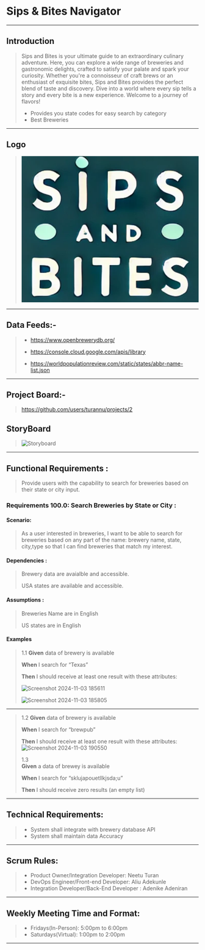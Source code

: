 # Sips & Bites Navigator
---
>
## Introduction
>Sips and Bites is your ultimate guide to an extraordinary culinary adventure. Here, you can explore a wide range of breweries and gastronomic delights, crafted to satisfy your palate and spark your curiosity. Whether you're a connoisseur of craft brews or an enthusiast of exquisite bites, Sips and Bites provides the perfect blend of taste and discovery. Dive into a world where every sip tells a story and every bite is a new experience. Welcome to a journey of flavors!
>
>- Provides you state codes for easy search by category  
>- Best Breweries
---
## Logo

> ![Sips and Bites Navigator logo letter color is white with a green background and says Sips and Bites](https://github.com/turannu/XML-Project/blob/master/Screenshot%202024-11-03%20122301.png)
---

## Data Feeds:-

>- <Brewery Data Source>https://www.openbrewerydb.org/
>
>- <google api> https://console.cloud.google.com/apis/library 
>
>- <US States Data>https://worldpopulationreview.com/static/states/abbr-name-list.json
---
## Project Board:-
> https://github.com/users/turannu/projects/2 <Github link to open Github Project with board task>
## StoryBoard


> ![Storyboard](https://github.com/user-attachments/assets/ee1bb48c-fa26-4086-8a49-0534a7624594)
---

## Functional Requirements :
> Provide users with the capability to search for breweries based on their state or city input.

### Requirements 100.0: Search Breweries by State or City :

#### Scenario:
> As a user interested in breweries, I want to be able to search for breweries based on any part of the name: brewery name, state, city,type so that I can find breweries that match my interest.
#### Dependencies :

> Brewery  data are avaialble and accessible.
>
> USA states are available and accessible.

#### Assumptions :
> Breweries Name are in English
>
>  US states are in English


#### Examples 
>1.1
>  **Given** data of brewery is available  
>
>   **When**  I search for “Texas”  
>
>   **Then** I should receive at least one result with these attributes:  
>
>![Screenshot 2024-11-03 185611](https://github.com/user-attachments/assets/ec4735a0-4757-4be3-8e5f-d949d505c904)
>
>![Screenshot 2024-11-03 185805](https://github.com/user-attachments/assets/64567267-2424-4d93-93cc-19b4a4f9d938)
---
>1.2
>   **Given** data of brewery is available  
>
>   **When**  I search for “brewpub”  
>
>   **Then** I should receive at least one result with these attributes:  
>![Screenshot 2024-11-03 190550](https://github.com/user-attachments/assets/b5eda1f0-9b47-40e5-8ccb-fe273cd35aae)
>
>1.3  
>**Given** a data of brewey is available
>
>**When** I search for “sklujapouetllkjsda;u”
>
>**Then** I should receive zero results (an empty list)  



---
## Technical Requirements:  
>- System shall integrate with brewery database API
>- System shall maintain data Accuracy
---
## Scrum Rules:
>- Product Owner/Integration Developer: Neetu Turan
>- DevOps Engineer/Front-end Developer: Aliu Adekunle
>- Integration Developer/Back-End Developer : Adenike Adeniran
---
 ## Weekly Meeting Time and Format:
 >- Fridays(In-Person): 5:00pm to 6:00pm
 >- Saturdays(Virtual): 1:00pm to 2:00pm
 ---

